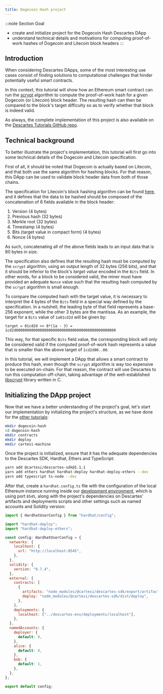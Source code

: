 ```yaml
---
title: Dogecoin Hash project
---
```


:::note Section Goal
- create and initialize project for the Dogecoin Hash Descartes DApp
- understand technical details and motivations for computing proof-of-work hashes of Dogecoin and Litecoin block headers
:::

## Introduction

When considering Descartes DApps, some of the most interesting use cases consist of finding solutions to computational challenges that hinder potentially useful smart contracts.

In this context, this tutorial will show how an Ethereum smart contract can run the [scrypt](https://www.tarsnap.com/scrypt.html) algorithm to compute the proof-of-work hash for a given Dogecoin (or Litecoin) block header. The resulting hash can then be compared to the block's target difficulty so as to verify whether that block is indeed valid.

As always, the complete implementation of this project is also available on the [Descartes Tutorials GitHub repo](https://github.com/cartesi/descartes-tutorials/tree/master/dogecoin-hash).


## Technical background

To better illustrate the project's implementation, this tutorial will first go into some technical details of the Dogecoin and Litecoin specification.

First of all, it should be noted that Dogecoin is actually based on Litecoin, and that both use the same algorithm for hashing blocks. For that reason, this DApp can be used to validate block header data from both of those chains.

The specification for Litecoin's block hashing algorithm can be found [here](https://litecoin.info/index.php/Block_hashing_algorithm), and it defines that the data to be hashed should be composed of the concatenation of 6 fields available in the block header:

1. Version (4 bytes)
1. Previous hash (32 bytes)
1. Merkle root (32 bytes)
1. Timestamp (4 bytes)
1. Bits (target value in compact form) (4 bytes)
1. Nonce (4 bytes)

As such, concatenating all of the above fields leads to an input data that is 80 bytes in size.

The specification also defines that the resulting hash must be computed by the `scrypt` algorithm, using an output length of 32 bytes (256 bits), and that it should be inferior to the block's *target value* encoded in the `Bits` field. In other words, for a block to be considered valid, the miner must have provided an adequate `Nonce` value such that the resulting hash computed by the `scrypt` algorithm is small enough.

To compare the computed hash with the target value, it is necessary to interpret the 4 bytes of the `Bits` field in a special way defined by the specification. In a nutshell, the leading byte of that field represents a base-256 exponent, while the other 3 bytes are the mantissa. As an example, the target for a `Bits` value of `1a01cd2d` will be given by:

```
target = 01cd2d << 8*(1a - 3) = 1cd2d0000000000000000000000000000000000000000000000
```

This way, for that specific `Bits` field value, the corresponding block will only be considered valid if the computed proof-of-work hash represents a value that is smaller than the above target of `1cd2d00..00`.

In this tutorial, we will implement a DApp that allows a smart contract to produce this hash, even though the `scrypt` algorithm is way too expensive to be executed on-chain. For that reason, the contract will use Descartes  to run this computation off-chain, taking advantage of the well-established  [libscrypt](https://github.com/technion/libscrypt) library written in C.


## Initializing the DApp project

Now that we have a better understanding of the project's goal, let's start our implementation by initializing the project's structure, as we have done for the [other tutorials](../../helloworld/create-project/): 

```bash
mkdir dogecoin-hash
cd dogecoin-hash
mkdir contracts
mkdir deploy
mkdir cartesi-machine
```

Once the project is initialized, ensure that it has the adequate dependencies to the Descartes SDK, Hardhat, Ethers and TypeScript:

```bash
yarn add @cartesi/descartes-sdk@1.1.1
yarn add ethers hardhat hardhat-deploy hardhat-deploy-ethers --dev
yarn add typescript ts-node --dev
```

After that, create a `hardhat.config.ts` file with the configuration of the local Ethereum instance running inside our [development environment](../../descartes-env), which is using port `8545`, along with the project's dependencies on Descartes' artifacts and deployments scripts and other settings such as named accounts and Solidity version:

```javascript
import { HardhatUserConfig } from "hardhat/config";

import "hardhat-deploy";
import "hardhat-deploy-ethers";

const config: HardhatUserConfig = {
  networks: {
    localhost: {
      url: "http://localhost:8545",
    },
  },
  solidity: {
    version: "0.7.4",
  },
  external: {
    contracts: [
      {
        artifacts: "node_modules/@cartesi/descartes-sdk/export/artifacts",
        deploy: "node_modules/@cartesi/descartes-sdk/dist/deploy",
      },
    ],
    deployments: {
      localhost: ["../descartes-env/deployments/localhost"],
    },
  },
  namedAccounts: {
    deployer: {
      default: 0,
    },
    alice: {
      default: 0,
    },
    bob: {
      default: 1,
    },
  },
};

export default config;
```
